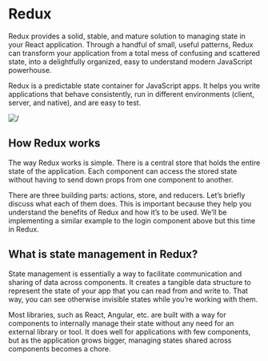 # Redux

Redux provides a solid, stable, and mature solution to managing state in your React application. Through a handful of small, useful patterns, Redux can transform your application from a total mess of confusing and scattered state, into a delightfully organized, easy to understand modern JavaScript powerhouse.

Redux is a predictable state container for JavaScript apps. It helps you write applications that behave consistently, run in different environments (client, server, and native), and are easy to test.

![/](https://miro.medium.com/max/5120/1*Kz_QmZCyF6wkOGIy14KUSQ.png) 

## How Redux works
The way Redux works is simple. There is a central store that holds the entire state of the application. Each component can access the stored state without having to send down props from one component to another.

There are three building parts: actions, store, and reducers. Let’s briefly discuss what each of them does. This is important because they help you understand the benefits of Redux and how it’s to be used. We’ll be implementing a similar example to the login component above but this time in Redux.

## What is state management in Redux?
State management is essentially a way to facilitate communication and sharing of data across components. It creates a tangible data structure to represent the state of your app that you can read from and write to. That way, you can see otherwise invisible states while you’re working with them.

Most libraries, such as React, Angular, etc. are built with a way for components to internally manage their state without any need for an external library or tool. It does well for applications with few components, but as the application grows bigger, managing states shared across components becomes a chore.